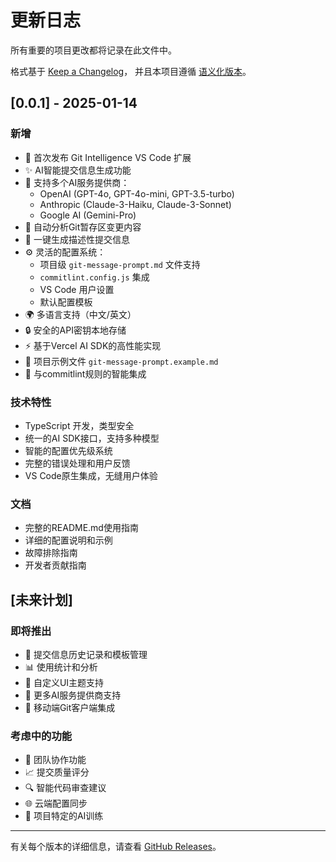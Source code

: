 # 更新日志

所有重要的项目更改都将记录在此文件中。

格式基于 [Keep a Changelog](https://keepachangelog.com/zh-CN/1.0.0/)，
并且本项目遵循 [语义化版本](https://semver.org/lang/zh-CN/)。

## [0.0.1] - 2025-01-14

### 新增
- 🎉 首次发布 Git Intelligence VS Code 扩展
- ✨ AI智能提交信息生成功能
- 🤖 支持多个AI服务提供商：
  - OpenAI (GPT-4o, GPT-4o-mini, GPT-3.5-turbo)
  - Anthropic (Claude-3-Haiku, Claude-3-Sonnet)
  - Google AI (Gemini-Pro)
- 📝 自动分析Git暂存区变更内容
- 🎯 一键生成描述性提交信息
- ⚙️ 灵活的配置系统：
  - 项目级 `git-message-prompt.md` 文件支持
  - `commitlint.config.js` 集成
  - VS Code 用户设置
  - 默认配置模板
- 🌍 多语言支持（中文/英文）
- 🔒 安全的API密钥本地存储
- ⚡ 基于Vercel AI SDK的高性能实现
- 📁 项目示例文件 `git-message-prompt.example.md`
- 🔧 与commitlint规则的智能集成

### 技术特性
- TypeScript 开发，类型安全
- 统一的AI SDK接口，支持多种模型
- 智能的配置优先级系统
- 完整的错误处理和用户反馈
- VS Code原生集成，无缝用户体验

### 文档
- 完整的README.md使用指南
- 详细的配置说明和示例
- 故障排除指南
- 开发者贡献指南

## [未来计划]

### 即将推出
- 🔄 提交信息历史记录和模板管理
- 📊 使用统计和分析
- 🎨 自定义UI主题支持
- 🔌 更多AI服务提供商支持
- 📱 移动端Git客户端集成

### 考虑中的功能
- 🤝 团队协作功能
- 📈 提交质量评分
- 🔍 智能代码审查建议
- 🌐 云端配置同步
- 🎯 项目特定的AI训练

---

有关每个版本的详细信息，请查看 [GitHub Releases](https://github.com/Mrxyy/git-intelligence/releases)。
